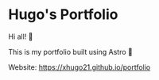 # Hugo's Portfolio

Hi all! 👋 

This is my portfolio built using Astro 🚀

Website: https://xhugo21.github.io/portfolio
